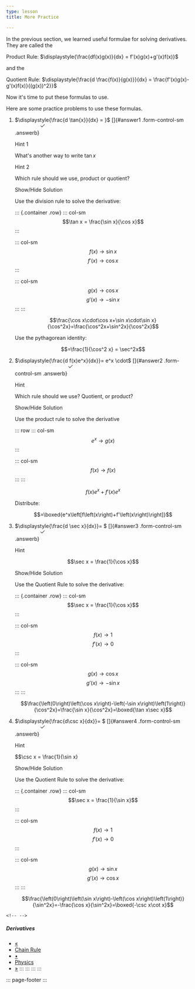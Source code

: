 ```yaml
---
type: lesson
title: More Practice

---
```


In the previous section, we learned useful formulae for solving
derivatives. They are called the

Product Rule:
$\displaystyle{\frac{df(x)g(x)}{dx} = f'(x)g(x)+g'(x)f(x)}$

and the

Quotient Rule:
$\displaystyle{\frac{d \frac{f(x)}{g(x)}}{dx} = \frac{f'(x)g(x)-g'(x)f(x)}{(g(x))^2}}$

Now it\'s time to put these formulas to use.

Here are some practice problems to use these formulas.

1.  $\displaystyle{\frac{d \tan{x}}{dx} = }$ []{#answer1
    .form-control-sm
    .answerb}<img src="data:image/svg+xml;base64,PHN2ZyBpZD0idHUxIiBjbGFzcz0iYmkgYmktaGFuZC10aHVtYnMtdXAiIHdpZHRoPSIyZW0iIGhlaWdodD0iMmVtIiBzdHlsZT0iZGlzcGxheTpub25lIiB2aWV3Ym94PSIwIDAgMTYgMTYiIGZpbGw9InZhcigtLXN1Y2Nlc3MpIiB4bWxucz0iaHR0cDovL3d3dy53My5vcmcvMjAwMC9zdmciPgogIDxwYXRoIGZpbGwtcnVsZT0iZXZlbm9kZCIgZD0iTTEzLjg1NCAzLjY0NmEuNS41IDAgMCAxIDAgLjcwOGwtNyA3YS41LjUgMCAwIDEtLjcwOCAwbC0zLjUtMy41YS41LjUgMCAxIDEgLjcwOC0uNzA4TDYuNSAxMC4yOTNsNi42NDYtNi42NDdhLjUuNSAwIDAgMSAuNzA4IDB6Ij48L3BhdGg+Cjwvc3ZnPg==" id="tu1" class="bi bi-hand-thumbs-up" />

    Hint 1

    What\'s another way to write $\tan x$

    Hint 2

    Which rule should we use, product or quotient?

    Show/Hide Solution

      
    Use the division rule to solve the derivative:

    ::: {.container .row}
    ::: col-sm
    $$\tan x = \frac{\sin x}{\cos x}$$
    :::

    ::: col-sm
    $$f(x) \rightarrow \sin x$$ $$f'(x) \rightarrow \cos x$$
    :::

    ::: col-sm
    $$g(x) \rightarrow \cos x$$ $$g'(x) \rightarrow - \sin x$$
    :::
    :::

    $$\frac{\cos x\cdot\cos x+\sin x\cdot\sin x}{\cos^2x}=\frac{\cos^2x+\sin^2x}{\cos^2x}$$

    Use the pythagorean identity:

    $$=\frac{1}{\cos^2 x} = \sec^2x$$

2.  $\displaystyle{\frac{d f(x)e^x}{dx}}= e^x \cdot$ []{#answer2
    .form-control-sm
    .answerb}<img src="data:image/svg+xml;base64,PHN2ZyBpZD0idHUyIiBjbGFzcz0iYmkgYmktaGFuZC10aHVtYnMtdXAiIHdpZHRoPSIyZW0iIGhlaWdodD0iMmVtIiBzdHlsZT0iZGlzcGxheTpub25lIiB2aWV3Ym94PSIwIDAgMTYgMTYiIGZpbGw9InZhcigtLXN1Y2Nlc3MpIiB4bWxucz0iaHR0cDovL3d3dy53My5vcmcvMjAwMC9zdmciPgogIDxwYXRoIGZpbGwtcnVsZT0iZXZlbm9kZCIgZD0iTTEzLjg1NCAzLjY0NmEuNS41IDAgMCAxIDAgLjcwOGwtNyA3YS41LjUgMCAwIDEtLjcwOCAwbC0zLjUtMy41YS41LjUgMCAxIDEgLjcwOC0uNzA4TDYuNSAxMC4yOTNsNi42NDYtNi42NDdhLjUuNSAwIDAgMSAuNzA4IDB6Ij48L3BhdGg+Cjwvc3ZnPg==" id="tu2" class="bi bi-hand-thumbs-up" />

    Hint

    Which rule should we use? Quotient, or product?

    Show/Hide Solution

    Use the product rule to solve the derivative

    ::: row
    ::: col-sm
    $$e^x \rightarrow g(x)$$
    :::

    ::: col-sm
    $$f(x)\rightarrow f(x)$$
    :::
    :::

    $$f\left(x\right)e^x+f'\left(x\right)e^x$$

    Distribute:

    $$=\boxed{e^x\left[f\left(x\right)+f'\left(x\right)\right]}$$

3.  \$\\displaystyle{\\frac{d \\sec x}{dx}}= \$ []{#answer3
    .form-control-sm
    .answerb}<img src="data:image/svg+xml;base64,PHN2ZyBpZD0idHUzIiBjbGFzcz0iYmkgYmktaGFuZC10aHVtYnMtdXAiIHdpZHRoPSIyZW0iIGhlaWdodD0iMmVtIiBzdHlsZT0iZGlzcGxheTpub25lIiB2aWV3Ym94PSIwIDAgMTYgMTYiIGZpbGw9InZhcigtLXN1Y2Nlc3MpIiB4bWxucz0iaHR0cDovL3d3dy53My5vcmcvMjAwMC9zdmciPgogIDxwYXRoIGZpbGwtcnVsZT0iZXZlbm9kZCIgZD0iTTEzLjg1NCAzLjY0NmEuNS41IDAgMCAxIDAgLjcwOGwtNyA3YS41LjUgMCAwIDEtLjcwOCAwbC0zLjUtMy41YS41LjUgMCAxIDEgLjcwOC0uNzA4TDYuNSAxMC4yOTNsNi42NDYtNi42NDdhLjUuNSAwIDAgMSAuNzA4IDB6Ij48L3BhdGg+Cjwvc3ZnPg==" id="tu3" class="bi bi-hand-thumbs-up" />

    Hint

    $$\sec x = \frac{1}{\cos x}$$

    Show/Hide Solution

    Use the Quotient Rule to solve the derivative:

    ::: {.container .row}
    ::: col-sm
    $$\sec x = \frac{1}{\cos x}$$
    :::

    ::: col-sm
    $$f(x) \rightarrow 1$$ $$f'(x) \rightarrow 0$$
    :::

    ::: col-sm
    $$g(x) \rightarrow \cos x$$ $$g'(x) \rightarrow - \sin x$$
    :::
    :::

    $$\frac{\left(0\right)\left(\cos x\right)-\left(-\sin x\right)\left(1\right)}{\cos^2x}=\frac{\sin x}{\cos^2x}=\boxed{\tan x\sec x}$$

4.  \$\\displaystyle{\\frac{d\\csc x}{dx}}= \$ []{#answer4
    .form-control-sm
    .answerb}<img src="data:image/svg+xml;base64,PHN2ZyBpZD0idHU0IiBjbGFzcz0iYmkgYmktaGFuZC10aHVtYnMtdXAiIHdpZHRoPSIyZW0iIGhlaWdodD0iMmVtIiBzdHlsZT0iZGlzcGxheTpub25lIiB2aWV3Ym94PSIwIDAgMTYgMTYiIGZpbGw9InZhcigtLXN1Y2Nlc3MpIiB4bWxucz0iaHR0cDovL3d3dy53My5vcmcvMjAwMC9zdmciPgogIDxwYXRoIGZpbGwtcnVsZT0iZXZlbm9kZCIgZD0iTTEzLjg1NCAzLjY0NmEuNS41IDAgMCAxIDAgLjcwOGwtNyA3YS41LjUgMCAwIDEtLjcwOCAwbC0zLjUtMy41YS41LjUgMCAxIDEgLjcwOC0uNzA4TDYuNSAxMC4yOTNsNi42NDYtNi42NDdhLjUuNSAwIDAgMSAuNzA4IDB6Ij48L3BhdGg+Cjwvc3ZnPg==" id="tu4" class="bi bi-hand-thumbs-up" />

    Hint

    \$\$\\csc x = \\frac{1}{\\sin x}

    Show/Hide Solution

    Use the Quotient Rule to solve the derivative:

    ::: {.container .row}
    ::: col-sm
    $$\sec x = \frac{1}{\sin x}$$
    :::

    ::: col-sm
    $$f(x) \rightarrow 1$$ $$f'(x) \rightarrow 0$$
    :::

    ::: col-sm
    $$g(x) \rightarrow \sin x$$ $$g'(x) \rightarrow \cos x$$
    :::
    :::

    $$\frac{\left(0\right)\left(\sin x\right)-\left(\cos x\right)\left(1\right)}{\sin^2x}=-\frac{\cos x}{\sin^2x}=\boxed{-\csc x\cot x}$$

```{=html}
<!-- -->
```








              

##### Derivatives

-   <a href="../chain-rule" class="page-link"><span aria-hidden="true">«</span></a>
-   <a href="../chain-rule" class="page-link">Chain Rule</a>
-   <a href="" class="page-link">•</a>
-   <a href="../physics" class="page-link">Physics</a>
-   <a href="../physics" class="page-link"><span aria-hidden="true">»</span></a>
:::
:::
:::
:::

::: page-footer
:::
<!--stackedit_data:
eyJoaXN0b3J5IjpbMTY0MjE0NjIyLDk5OTI4OTgyNl19
-->